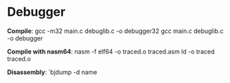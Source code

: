 # Debugger

**Compile**:
gcc -m32 main.c debuglib.c -o debugger32
gcc      main.c debuglib.c -o debugger

**Compile with nasm64**:
nasm -f elf64 -o traced.o traced.asm
ld -o traced traced.o

**Disassembly**:
`bjdump -d name


